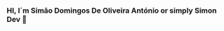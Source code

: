 ### HI, I´m Simão Domingos De Oliveira António or simply Simon Dev 👋

<!--
**simondev413/simondev413** is a ✨ _special_ ✨ repository because its `README.md` (this file) appears on your GitHub profile.

Here are some ideas to get you started:

- 🔭 I’m currently working on some projects about Data Analytics...
- 🌱 I’m currently learning Data Science and Machine Learning ML ...
- 💬 Ask me about Data Analytics, software development with Python, SQL, Data visualization tools...
- 📫 How to reach me: 
      Linkedin: www.linkedin.com/in/simão-d-domingos-598606240/
      email: devemail@gmail.com
-->
